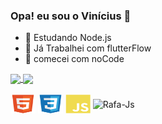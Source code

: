 ### Opa! eu sou o Vinícius 👋
- 🌱 Estudando Node.js
- 🧐 Já Trabalhei com flutterFlow
- 👶 comecei com noCode

<a href="#">
  <img height=180em align="center" src="https://github-readme-stats.vercel.app/api?username=nicius2&show_icons=true&theme=dark" />
</a>
<a href="#">
  <img height=180em align="center" src="https://github-readme-stats.vercel.app/api/top-langs?username=nicius2&layout=compact&langs_count-16&theme=dark" />
</a>

<div style:"display:inline_block><br>
<img align="center" alt="Viní-HTML" height="30" width="40" src="https://raw.githubusercontent.com/devicons/devicon/master/icons/html5/html5-original.svg">
<img align="center" alt="Viní-CSS" height="30" width="40" src="https://raw.githubusercontent.com/devicons/devicon/master/icons/css3/css3-original.svg">
<img align="center" alt="Rafa-Js" height="30" width="40" src="https://raw.githubusercontent.com/devicons/devicon/master/icons/javascript/javascript-plain.svg">
  <img align="center" alt="Rafa-Js" height="30" width="40" src="https://cdn.iconscout.com/icon/free/png-256/free-node-js-1-1174935.png?f=webp">
</div>
